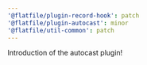 ```yaml
---
'@flatfile/plugin-record-hook': patch
'@flatfile/plugin-autocast': minor
'@flatfile/util-common': patch
---
```


Introduction of the autocast plugin!
